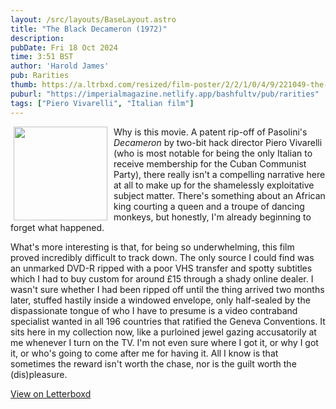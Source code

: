 ```yaml
---
layout: /src/layouts/BaseLayout.astro
title: "The Black Decameron (1972)"
description: 
pubDate: Fri 18 Oct 2024
time: 3:51 BST
author: 'Harold James'
pub: Rarities
thumb: https://a.ltrbxd.com/resized/film-poster/2/2/1/0/4/9/221049-the-black-decameron-0-2000-0-3000-crop.jpg?v=02c833eaaf
puburl: "https://imperialmagazine.netlify.app/bashfultv/pub/rarities"
tags: ["Piero Vivarelli", "Italian film"]
---
```

<img src="https://a.ltrbxd.com/resized/film-poster/2/2/1/0/4/9/221049-the-black-decameron-0-2000-0-3000-crop.jpg?v=02c833eaaf" style="width:150px;height:auto;float:left;padding-right:10px;padding-left:5px;">

Why is this movie. A patent rip-off of Pasolini's <i>Decameron</i> by two-bit hack director Piero Vivarelli (who is most notable for being the only Italian to receive membership for the Cuban Communist Party), there really isn't a compelling narrative here at all to make up for the shamelessly exploitative subject matter. There's something about an African king courting a queen and a troupe of dancing monkeys, but honestly, I'm already beginning to forget what happened. 

What's more interesting is that, for being so underwhelming, this film proved incredibly difficult to track down. The only source I could find was an unmarked DVD-R ripped with a poor VHS transfer and spotty subtitles which I had to buy custom for around £15 through a shady online dealer. I wasn't sure whether I had been ripped off until the thing arrived two months later, stuffed hastily inside a windowed envelope, only half-sealed by the dispassionate tongue of who I have to presume is a video contraband specialist wanted in all 196 countries that ratified the Geneva Conventions. It sits here in my collection now, like a purloined jewel gazing accusatorily at me whenever I turn on the TV. I'm not even sure where I got it, or why I got it, or who's going to come after me for having it. All I know is that sometimes the reward isn't worth the chase, nor is the guilt worth the (dis)pleasure.

<a href="https://letterboxd.com/for_you_bruce/film/the-black-decameron" target="_blank" rel="noopener noreferrer">View on Letterboxd</a>